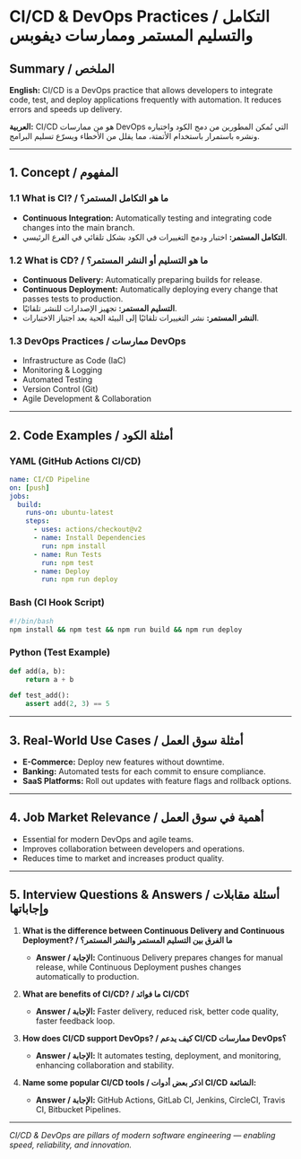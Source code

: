 # CI/CD & DevOps Practices / التكامل والتسليم المستمر وممارسات ديفوبس

## Summary / الملخص

**English:**
CI/CD is a DevOps practice that allows developers to integrate code, test, and deploy applications frequently with automation. It reduces errors and speeds up delivery.

**العربية:**
CI/CD هو من ممارسات DevOps التي تُمكن المطورين من دمج الكود واختباره ونشره باستمرار باستخدام الأتمتة، مما يقلل من الأخطاء ويسرّع تسليم البرامج.

---

## 1. Concept / المفهوم

### 1.1 What is CI? / ما هو التكامل المستمر؟

* **Continuous Integration:** Automatically testing and integrating code changes into the main branch.
* **التكامل المستمر:** اختبار ودمج التغييرات في الكود بشكل تلقائي في الفرع الرئيسي.

### 1.2 What is CD? / ما هو التسليم أو النشر المستمر؟

* **Continuous Delivery:** Automatically preparing builds for release.
* **Continuous Deployment:** Automatically deploying every change that passes tests to production.
* **التسليم المستمر:** تجهيز الإصدارات للنشر تلقائيًا.
* **النشر المستمر:** نشر التغييرات تلقائيًا إلى البيئة الحية بعد اجتياز الاختبارات.

### 1.3 DevOps Practices / ممارسات DevOps

* Infrastructure as Code (IaC)
* Monitoring & Logging
* Automated Testing
* Version Control (Git)
* Agile Development & Collaboration

---

## 2. Code Examples / أمثلة الكود

### YAML (GitHub Actions CI/CD)

```yaml
name: CI/CD Pipeline
on: [push]
jobs:
  build:
    runs-on: ubuntu-latest
    steps:
      - uses: actions/checkout@v2
      - name: Install Dependencies
        run: npm install
      - name: Run Tests
        run: npm test
      - name: Deploy
        run: npm run deploy
```

### Bash (CI Hook Script)

```bash
#!/bin/bash
npm install && npm test && npm run build && npm run deploy
```

### Python (Test Example)

```python
def add(a, b):
    return a + b

def test_add():
    assert add(2, 3) == 5
```

---

## 3. Real-World Use Cases / أمثلة سوق العمل

* **E-Commerce:** Deploy new features without downtime.
* **Banking:** Automated tests for each commit to ensure compliance.
* **SaaS Platforms:** Roll out updates with feature flags and rollback options.

---

## 4. Job Market Relevance / أهمية في سوق العمل

* Essential for modern DevOps and agile teams.
* Improves collaboration between developers and operations.
* Reduces time to market and increases product quality.

---

## 5. Interview Questions & Answers / أسئلة مقابلات وإجاباتها

1. **What is the difference between Continuous Delivery and Continuous Deployment? / ما الفرق بين التسليم المستمر والنشر المستمر؟**

   * **Answer / الإجابة:** Continuous Delivery prepares changes for manual release, while Continuous Deployment pushes changes automatically to production.

2. **What are benefits of CI/CD? / ما فوائد CI/CD؟**

   * **Answer / الإجابة:** Faster delivery, reduced risk, better code quality, faster feedback loop.

3. **How does CI/CD support DevOps? / كيف يدعم CI/CD ممارسات DevOps؟**

   * **Answer / الإجابة:** It automates testing, deployment, and monitoring, enhancing collaboration and stability.

4. **Name some popular CI/CD tools / اذكر بعض أدوات CI/CD الشائعة:**

   * **Answer / الإجابة:** GitHub Actions, GitLab CI, Jenkins, CircleCI, Travis CI, Bitbucket Pipelines.

---

*CI/CD & DevOps are pillars of modern software engineering — enabling speed, reliability, and innovation.*
